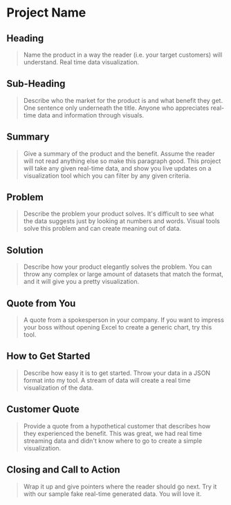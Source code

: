 # Project Name #

<!-- 
> This material was originally posted [here](http://www.quora.com/What-is-Amazons-approach-to-product-development-and-product-management). It is reproduced here for posterities sake.

There is an approach called "working backwards" that is widely used at Amazon. They work backwards from the customer, rather than starting with an idea for a product and trying to bolt customers onto it. While working backwards can be applied to any specific product decision, using this approach is especially important when developing new products or features.

For new initiatives a product manager typically starts by writing an internal press release announcing the finished product. The target audience for the press release is the new/updated product's customers, which can be retail customers or internal users of a tool or technology. Internal press releases are centered around the customer problem, how current solutions (internal or external) fail, and how the new product will blow away existing solutions.

If the benefits listed don't sound very interesting or exciting to customers, then perhaps they're not (and shouldn't be built). Instead, the product manager should keep iterating on the press release until they've come up with benefits that actually sound like benefits. Iterating on a press release is a lot less expensive than iterating on the product itself (and quicker!).

If the press release is more than a page and a half, it is probably too long. Keep it simple. 3-4 sentences for most paragraphs. Cut out the fat. Don't make it into a spec. You can accompany the press release with a FAQ that answers all of the other business or execution questions so the press release can stay focused on what the customer gets. My rule of thumb is that if the press release is hard to write, then the product is probably going to suck. Keep working at it until the outline for each paragraph flows. 

Oh, and I also like to write press-releases in what I call "Oprah-speak" for mainstream consumer products. Imagine you're sitting on Oprah's couch and have just explained the product to her, and then you listen as she explains it to her audience. That's "Oprah-speak", not "Geek-speak".

Once the project moves into development, the press release can be used as a touchstone; a guiding light. The product team can ask themselves, "Are we building what is in the press release?" If they find they're spending time building things that aren't in the press release (overbuilding), they need to ask themselves why. This keeps product development focused on achieving the customer benefits and not building extraneous stuff that takes longer to build, takes resources to maintain, and doesn't provide real customer benefit (at least not enough to warrant inclusion in the press release).
 -->
 
## Heading ##
  > Name the product in a way the reader (i.e. your target customers) will understand.
  Real time data visualization.

## Sub-Heading ##
  > Describe who the market for the product is and what benefit they get. One sentence only underneath the title.
  Anyone who appreciates real-time data and information through visuals.

## Summary ##
  > Give a summary of the product and the benefit. Assume the reader will not read anything else so make this paragraph good.
  This project will take any given real-time data, and show you live updates on a visualization tool which you can filter by any given criteria.

## Problem ##
  > Describe the problem your product solves.
  It's difficult to see what the data suggests just by looking at numbers and words. Visual tools solve this problem and can create meaning out of data.

## Solution ##
  > Describe how your product elegantly solves the problem.
  You can throw any complex or large amount of datasets that match the format, and it will give you a pretty visualization.

## Quote from You ##
  > A quote from a spokesperson in your company.
  If you want to impress your boss without opening Excel to create a generic chart, try this tool.

## How to Get Started ##
  > Describe how easy it is to get started.
  Throw your data in a JSON format into my tool. A stream of data will create a real time visualization of the data.

## Customer Quote ##
  > Provide a quote from a hypothetical customer that describes how they experienced the benefit.
  This was great, we had real time streaming data and didn't know where to go to create a simple visualization.

## Closing and Call to Action ##
  > Wrap it up and give pointers where the reader should go next.
  Try it with our sample fake real-time generated data. You will love it.
